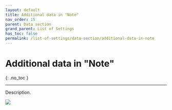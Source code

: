 ```yaml
---
layout: default
title: Additional data in "Note"
nav_order: 15
parent: Data section
grand_parent: List of Settings
has_toc: false
permalink: /list-of-settings/data-section/additional-data-in-note
---
```


# Additional data in "Note"
{: .no_toc }

---

Description.

![](/orderlord-help-kds/assets/images/kds/section_kitchen_history_1.png)